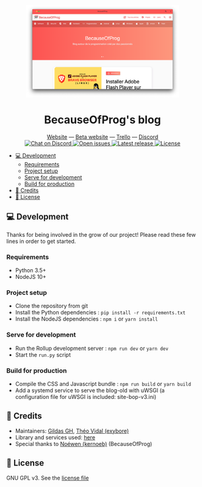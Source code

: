 <div align="center">
  <img width="400" src="resources/docs/pwa.png" alt="PWA screen"/>
  <h1>BecauseOfProg's blog</h1>
  <a href="https://becauseofprog.fr">Website</a> &mdash; <a href="https://beta.becauseofprog.fr">Beta website</a> &mdash; <a href="https://trello.com/b/4ef4jlfC/blog-v3">Trello</a> &mdash; <a href="https://discord.becauseofprog.fr">Discord</a><br>
  <a href="https://discord.becauseofprog.fr">
    <img src="https://img.shields.io/discord/272454426038370304?color=blue&label=discord" alt="Chat on Discord">
  </a>
  <a href="https://github.com/BecauseOfProg/blog/issues">
    <img src="https://img.shields.io/github/issues/BecauseOfProg/blog" alt="Open issues">
  </a>
  <a href="https://github.com/BecauseOfProg/blog/releases">
    <img src="https://img.shields.io/github/v/release/BecauseOfProg/blog" alt="Latest release">
  </a>
  <a href="./LICENSE">
    <img src="https://img.shields.io/github/license/BecauseOfProg/blog" alt="License">
  </a>
</div>

- [💻 Development](#-development)
  - [Requirements](#requirements)
  - [Project setup](#project-setup)
  - [Serve for development](#serve-for-development)
  - [Build for production](#build-for-production)
- [📜 Credits](#-credits)
- [🔐 License](#-license)

## 💻 Development

Thanks for being involved in the grow of our project! Please read these few lines in order to get started.

### Requirements

- Python 3.5+
- NodeJS 10+

### Project setup

- Clone the repository from git
- Install the Python dependencies : `pip install -r requirements.txt`
- Install the NodeJS dependencies : `npm i` or `yarn install`

### Serve for development

- Run the Rollup development server : `npm run dev` or `yarn dev`
- Start the `run.py` script

### Build for production

- Compile the CSS and Javascript bundle : `npm run build` or `yarn build`
- Add a systemd service to serve the blog-old with uWSGI (a configuration file for uWSGI is included: site-bop-v3.ini)

## 📜 Credits

- Maintainers: [Gildas GH](https://github.com/Gildas-GH), [Théo Vidal (exybore)](https://github.com/exybore)
- Library and services used: [here](https://becauseofprog.fr/page/about)
- Special thanks to [Noéwen (kernoeb)](https://github.com/kernoeb) (BecauseOfProg)

## 🔐 License

GNU GPL v3. See the [license file](./LICENSE)
